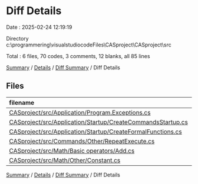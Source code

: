 # Diff Details

Date : 2025-02-24 12:19:19

Directory c:\\programmering\\visualstudiocodeFiles\\CASproject\\CASproject\\src

Total : 6 files,  70 codes, 3 comments, 12 blanks, all 85 lines

[Summary](results.md) / [Details](details.md) / [Diff Summary](diff.md) / Diff Details

## Files
| filename | language | code | comment | blank | total |
| :--- | :--- | ---: | ---: | ---: | ---: |
| [CASproject/src/Application/Program.Exceptions.cs](/CASproject/src/Application/Program.Exceptions.cs) | C# | 7 | 0 | 3 | 10 |
| [CASproject/src/Application/Startup/CreateCommandsStartup.cs](/CASproject/src/Application/Startup/CreateCommandsStartup.cs) | C# | 18 | 0 | 1 | 19 |
| [CASproject/src/Application/Startup/CreateFormalFunctions.cs](/CASproject/src/Application/Startup/CreateFormalFunctions.cs) | C# | -1 | 0 | 0 | -1 |
| [CASproject/src/Commands/Other/RepeatExecute.cs](/CASproject/src/Commands/Other/RepeatExecute.cs) | C# | 15 | 0 | 3 | 18 |
| [CASproject/src/Math/Basic operators/Add.cs](/CASproject/src/Math/Basic%20operators/Add.cs) | C# | 3 | 0 | 0 | 3 |
| [CASproject/src/Math/Other/Constant.cs](/CASproject/src/Math/Other/Constant.cs) | C# | 28 | 3 | 5 | 36 |

[Summary](results.md) / [Details](details.md) / [Diff Summary](diff.md) / Diff Details